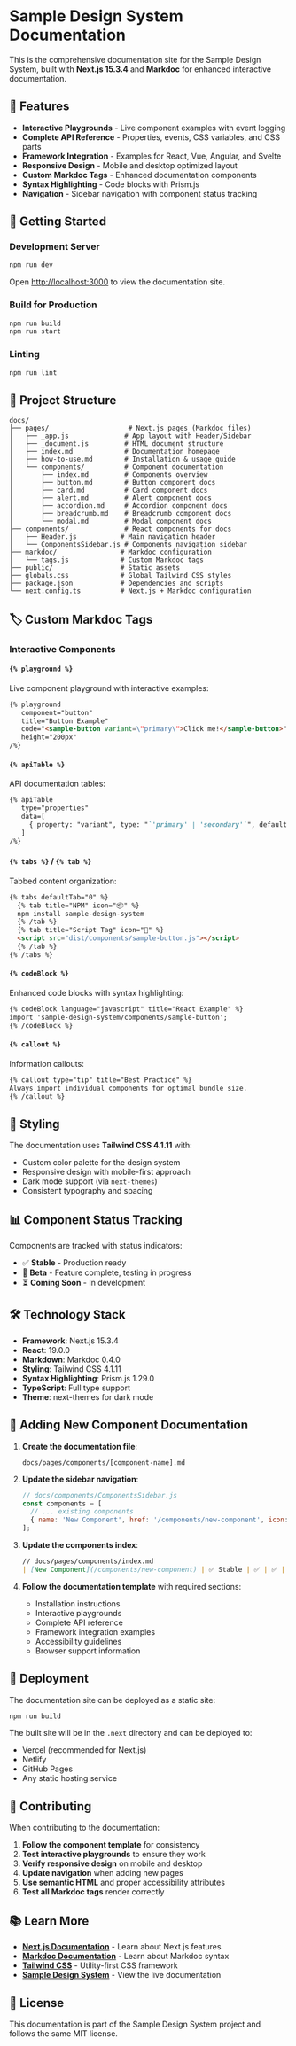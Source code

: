 # Sample Design System Documentation

This is the comprehensive documentation site for the Sample Design System, built with **Next.js 15.3.4** and **Markdoc** for enhanced interactive documentation.

## 🌟 Features

- **Interactive Playgrounds** - Live component examples with event logging
- **Complete API Reference** - Properties, events, CSS variables, and CSS parts
- **Framework Integration** - Examples for React, Vue, Angular, and Svelte
- **Responsive Design** - Mobile and desktop optimized layout
- **Custom Markdoc Tags** - Enhanced documentation components
- **Syntax Highlighting** - Code blocks with Prism.js
- **Navigation** - Sidebar navigation with component status tracking

## 🚀 Getting Started

### Development Server
```bash
npm run dev
```
Open [http://localhost:3000](http://localhost:3000) to view the documentation site.

### Build for Production
```bash
npm run build
npm run start
```

### Linting
```bash
npm run lint
```

## 📁 Project Structure

```
docs/
├── pages/                    # Next.js pages (Markdoc files)
│   ├── _app.js              # App layout with Header/Sidebar
│   ├── _document.js         # HTML document structure
│   ├── index.md             # Documentation homepage
│   ├── how-to-use.md        # Installation & usage guide
│   └── components/          # Component documentation
│       ├── index.md         # Components overview
│       ├── button.md        # Button component docs
│       ├── card.md          # Card component docs
│       ├── alert.md         # Alert component docs
│       ├── accordion.md     # Accordion component docs
│       ├── breadcrumb.md    # Breadcrumb component docs
│       └── modal.md         # Modal component docs
├── components/              # React components for docs
│   ├── Header.js           # Main navigation header
│   └── ComponentsSidebar.js # Components navigation sidebar
├── markdoc/                # Markdoc configuration
│   └── tags.js             # Custom Markdoc tags
├── public/                 # Static assets
├── globals.css             # Global Tailwind CSS styles
├── package.json            # Dependencies and scripts
└── next.config.ts          # Next.js + Markdoc configuration
```

## 🏷️ Custom Markdoc Tags

### Interactive Components

#### `{% playground %}`
Live component playground with interactive examples:
```markdown
{% playground 
   component="button" 
   title="Button Example"
   code="<sample-button variant=\"primary\">Click me!</sample-button>"
   height="200px" 
/%}
```

#### `{% apiTable %}`
API documentation tables:
```markdown
{% apiTable 
   type="properties"
   data=[
     { property: "variant", type: "`'primary' | 'secondary'`", default: "`'primary'`", description: "Button style" }
   ]
/%}
```

#### `{% tabs %}` / `{% tab %}`
Tabbed content organization:
```markdown
{% tabs defaultTab="0" %}
  {% tab title="NPM" icon="📦" %}
  npm install sample-design-system
  {% /tab %}
  {% tab title="Script Tag" icon="🎯" %}
  <script src="dist/components/sample-button.js"></script>
  {% /tab %}
{% /tabs %}
```

#### `{% codeBlock %}`
Enhanced code blocks with syntax highlighting:
```markdown
{% codeBlock language="javascript" title="React Example" %}
import 'sample-design-system/components/sample-button';
{% /codeBlock %}
```

#### `{% callout %}`
Information callouts:
```markdown
{% callout type="tip" title="Best Practice" %}
Always import individual components for optimal bundle size.
{% /callout %}
```

## 🎨 Styling

The documentation uses **Tailwind CSS 4.1.11** with:
- Custom color palette for the design system
- Responsive design with mobile-first approach
- Dark mode support (via `next-themes`)
- Consistent typography and spacing

## 📊 Component Status Tracking

Components are tracked with status indicators:
- ✅ **Stable** - Production ready
- 🚧 **Beta** - Feature complete, testing in progress
- ⏳ **Coming Soon** - In development

## 🛠️ Technology Stack

- **Framework**: Next.js 15.3.4
- **React**: 19.0.0
- **Markdown**: Markdoc 0.4.0
- **Styling**: Tailwind CSS 4.1.11
- **Syntax Highlighting**: Prism.js 1.29.0
- **TypeScript**: Full type support
- **Theme**: next-themes for dark mode

## 📝 Adding New Component Documentation

1. **Create the documentation file**:
   ```
   docs/pages/components/[component-name].md
   ```

2. **Update the sidebar navigation**:
   ```javascript
   // docs/components/ComponentsSidebar.js
   const components = [
     // ... existing components
     { name: 'New Component', href: '/components/new-component', icon: '🆕' },
   ];
   ```

3. **Update the components index**:
   ```markdown
   // docs/pages/components/index.md
   | [New Component](/components/new-component) | ✅ Stable | ✅ | ✅ | ✅ | ✅ |
   ```

4. **Follow the documentation template** with required sections:
   - Installation instructions
   - Interactive playgrounds
   - Complete API reference
   - Framework integration examples
   - Accessibility guidelines
   - Browser support information

## 🚀 Deployment

The documentation site can be deployed as a static site:

```bash
npm run build
```

The built site will be in the `.next` directory and can be deployed to:
- Vercel (recommended for Next.js)
- Netlify
- GitHub Pages
- Any static hosting service

## 🤝 Contributing

When contributing to the documentation:

1. **Follow the component template** for consistency
2. **Test interactive playgrounds** to ensure they work
3. **Verify responsive design** on mobile and desktop
4. **Update navigation** when adding new pages
5. **Use semantic HTML** and proper accessibility attributes
6. **Test all Markdoc tags** render correctly

## 📚 Learn More

- **[Next.js Documentation](https://nextjs.org/docs)** - Learn about Next.js features
- **[Markdoc Documentation](https://markdoc.dev/)** - Learn about Markdoc syntax
- **[Tailwind CSS](https://tailwindcss.com/)** - Utility-first CSS framework
- **[Sample Design System](http://localhost:3000)** - View the live documentation

## 📄 License

This documentation is part of the Sample Design System project and follows the same MIT license.

